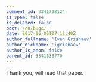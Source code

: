 ```yaml
---
comment_id: 3341708124
is_spam: false
is_deleted: false
post: /en/bugs/
date: 2017-06-05T07:12:40Z
author_fullname: 'Ivan Grishaev'
author_nickname: 'igrishaev'
author_is_anon: false
parent_id: 3341636770
---
```


<p>Thank you, will read that paper.</p>
